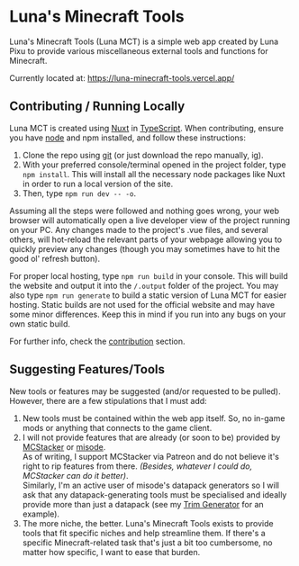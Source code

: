 # Luna's Minecraft Tools
Luna's Minecraft Tools (Luna MCT) is a simple web app created by Luna Pixu to provide various miscellaneous external tools and functions for Minecraft.

Currently located at: https://luna-minecraft-tools.vercel.app/

## Contributing / Running Locally
Luna MCT is created using [Nuxt](https://nuxt.com/) in [TypeScript](https://www.typescriptlang.org/). When contributing, ensure you have [node](https://nodejs.org/) and npm installed, and follow these instructions:
1. Clone the repo using [git](https://git-scm.com/) (or just download the repo manually, ig).
2. With your preferred console/terminal opened in the project folder, type `npm install`. This will install all the necessary node packages like Nuxt in order to run a local version of the site.
3. Then, type `npm run dev -- -o`.

Assuming all the steps were followed and nothing goes wrong, your web browser will automatically open a live developer view of the project running on your PC. Any changes made to the project's .vue files, and several others, will hot-reload the relevant parts of your webpage allowing you to quickly preview any changes (though you may sometimes have to hit the good ol' refresh button).

For proper local hosting, type `npm run build` in your console. This will build the website and output it into the `/.output` folder of the project. You may also type `npm run generate` to build a static version of Luna MCT for easier hosting. Static builds are not used for the official website and may have some minor differences. Keep this in mind if you run into any bugs on your own static build.

For further info, check the [contribution](./CONTRIBUTING.md) section.

## Suggesting Features/Tools
New tools or features may be suggested (and/or requested to be pulled). However, there are a few stipulations that I must add:
1. New tools must be contained within the web app itself. So, no in-game mods or anything that connects to the game client.
2. I will not provide features that are already (or soon to be) provided by [MCStacker](https://mcstacker.net) or [misode](https://misode.github.io).  
As of writing, I support MCStacker via Patreon and do not believe it's right to rip features from there. *(Besides, whatever I could do, MCStacker can do it better)*.  
Similarly, I'm an active user of misode's datapack generators so I will ask that any datapack-generating tools must be specialised and ideally provide more than just a datapack (see my [Trim Generator](https://luna-minecraft-tools.netlify.app/trimgenerator) for an example).
3. The more niche, the better. Luna's Minecraft Tools exists to provide tools that fit specific niches and help streamline them. If there's a specific Minecraft-related task that's just a bit too cumbersome, no matter how specific, I want to ease that burden.